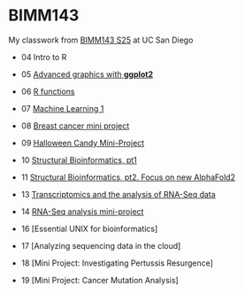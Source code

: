 # BIMM143
My classwork from [BIMM143 S25](https://bioboot.github.io/bimm143_S25/) at UC San Diego

- 04 Intro to R

- 05 [Advanced graphics with **ggplot2**](https://github.com/haileyheirigs/bimm143_github/blob/main/class05_files/class05.md)

- 06 [R functions](https://github.com/haileyheirigs/bimm143_github/blob/main/class06/class06.md)

- 07 [Machine Learning 1](https://github.com/haileyheirigs/bimm143_github/blob/main/class07/class07.md)

- 08 [Breast cancer mini project](https://github.com/haileyheirigs/bimm143_github/blob/main/class08/Class%208-%20Breast%20Cancer%20mini%20project.md)

- 09 [Halloween Candy Mini-Project](https://github.com/haileyheirigs/bimm143_github/blob/main/class09/HalloweenCandyminiproj.md)

- 10 [Structural Bioinformatics, pt1](https://github.com/haileyheirigs/bimm143_github/blob/main/class10/Class10.md)
 
- 11 [Structural Bioinformatics, pt2. Focus on new AlphaFold2](https://github.com/haileyheirigs/bimm143_github/blob/main/class11/Class11Comparative%20Structure%20Analysis.md)

- 13 [Transcriptomics and the analysis of RNA-Seq data](https://github.com/haileyheirigs/bimm143_github/blob/main/class13/Class13.md)

- 14 [RNA-Seq analysis mini-project](https://github.com/haileyheirigs/bimm143_github/blob/main/class14/class14.md)

- 16 [Essential UNIX for bioinformatics]

- 17 [Analyzing sequencing data in the cloud]

- 18 [Mini Project: Investigating Pertussis Resurgence]

- 19 [Mini Project: Cancer Mutation Analysis]



